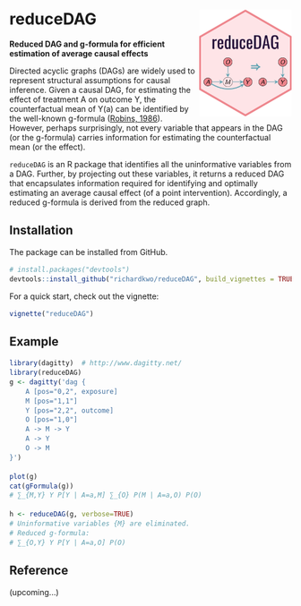 # reduceDAG<img src="docs/logo.png" align="right" width="165px"/>
**Reduced DAG and g-formula for efficient estimation of average causal effects**

Directed acyclic graphs (DAGs) are widely used to represent structural assumptions for causal inference. Given a causal DAG, for estimating the effect of treatment A on outcome Y, the counterfactual mean of Y(a) can be identified by the well-known g-formula ([Robins, 1986](https://doi.org/10.1016/0270-0255(86)90088-6)). However, perhaps surprisingly, not every variable that appears in the DAG (or the g-formula) carries information for estimating the counterfactual mean (or the effect).

`reduceDAG` is an R package that identifies all the uninformative variables from a DAG. Further, by projecting out these variables, it returns a reduced DAG that encapsulates information required for identifying and optimally estimating an average causal effect (of a point intervention). Accordingly, a reduced g-formula is derived from the reduced graph.

## Installation

The package can be installed from GitHub.

``` r
# install.packages("devtools")
devtools::install_github("richardkwo/reduceDAG", build_vignettes = TRUE)
```

For a quick start, check out the vignette:

```R
vignette("reduceDAG")
```

## Example

``` r
library(dagitty)  # http://www.dagitty.net/
library(reduceDAG)
g <- dagitty('dag {
    A [pos="0,2", exposure]
    M [pos="1,1"]
    Y [pos="2,2", outcome]
    O [pos="1,0"]
    A -> M -> Y
    A -> Y
    O -> M
}')

plot(g)
cat(gFormula(g))
# ∑_{M,Y} Y P[Y | A=a,M] ∑_{O} P(M | A=a,O) P(O)

h <- reduceDAG(g, verbose=TRUE)
# Uninformative variables {M} are eliminated.
# Reduced g-formula:
# ∑_{O,Y} Y P[Y | A=a,O] P(O) 
```

## Reference

(upcoming...)